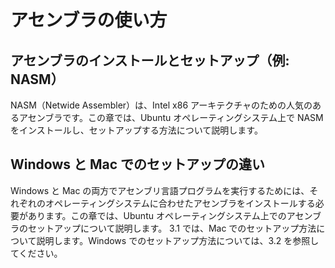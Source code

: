 # アセンブラの使い方

## アセンブラのインストールとセットアップ（例: NASM）

NASM（Netwide Assembler）は、Intel x86 アーキテクチャのための人気のあるアセンブラです。この章では、Ubuntu オペレーティングシステム上で NASM をインストールし、セットアップする方法について説明します。

## Windows と Mac でのセットアップの違い

Windows と Mac の両方でアセンブリ言語プログラムを実行するためには、それぞれのオペレーティングシステムに合わせたアセンブラをインストールする必要があります。この章では、Ubuntu オペレーティングシステム上でのアセンブラのセットアップについて説明します。
3.1 では、Mac でのセットアップ方法について説明します。Windows でのセットアップ方法については、3.2 を参照してください。
